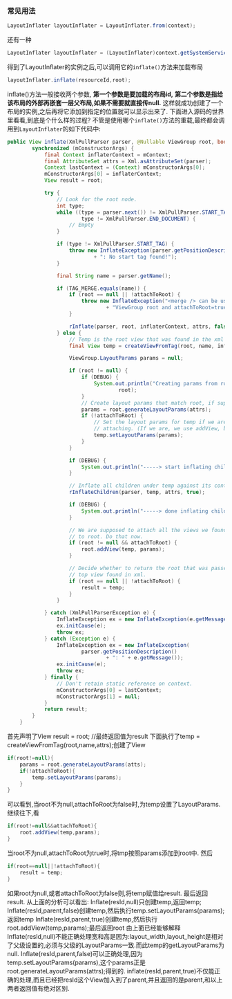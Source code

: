 ### 常见用法
```java
LayoutInflater layoutInflater = LayoutInflater.from(context);
```
还有一种
```java
LayoutInflater layoutInflater = (LayoutInflater)context.getSystemService(Context.LAYOUT_INFLATER_SERVICE);
```
得到了LayoutInflater的实例之后,可以调用它的`inflate()`方法来加载布局
```java
layoutInflater.inflate(resourceId,root);
```
inflate()方法一般接收两个参数,
**第一个参数是要加载的布局id,**
**第二个参数是指给该布局的外部再嵌套一层父布局,如果不需要就直接传null.**
这样就成功创建了一个布局的实例,之后再将它添加到指定的位置就可以显示出来了.
下面进入源码的世界里看看,到底是个什么样的过程?
不管是使用哪个`inflate()`方法的重载,最终都会调用到`LayoutInflater`的如下代码中:
```java
public View inflate(XmlPullParser parser, @Nullable ViewGroup root, boolean attachToRoot) {
        synchronized (mConstructorArgs) {
            final Context inflaterContext = mContext;
            final AttributeSet attrs = Xml.asAttributeSet(parser);
            Context lastContext = (Context) mConstructorArgs[0];
            mConstructorArgs[0] = inflaterContext;
            View result = root;

            try {
                // Look for the root node.
                int type;
                while ((type = parser.next()) != XmlPullParser.START_TAG &&
                        type != XmlPullParser.END_DOCUMENT) {
                    // Empty
                }

                if (type != XmlPullParser.START_TAG) {
                    throw new InflateException(parser.getPositionDescription()
                            + ": No start tag found!");
                }

                final String name = parser.getName();

                if (TAG_MERGE.equals(name)) {
                    if (root == null || !attachToRoot) {
                        throw new InflateException("<merge /> can be used only with a valid "
                                + "ViewGroup root and attachToRoot=true");
                    }

                    rInflate(parser, root, inflaterContext, attrs, false);
                } else {
                    // Temp is the root view that was found in the xml
                    final View temp = createViewFromTag(root, name, inflaterContext, attrs);

                    ViewGroup.LayoutParams params = null;

                    if (root != null) {
                        if (DEBUG) {
                            System.out.println("Creating params from root: " +
                                    root);
                        }
                        // Create layout params that match root, if supplied
                        params = root.generateLayoutParams(attrs);
                        if (!attachToRoot) {
                            // Set the layout params for temp if we are not
                            // attaching. (If we are, we use addView, below)
                            temp.setLayoutParams(params);
                        }
                    }

                    if (DEBUG) {
                        System.out.println("-----> start inflating children");
                    }

                    // Inflate all children under temp against its context.
                    rInflateChildren(parser, temp, attrs, true);

                    if (DEBUG) {
                        System.out.println("-----> done inflating children");
                    }

                    // We are supposed to attach all the views we found (int temp)
                    // to root. Do that now.
                    if (root != null && attachToRoot) {
                        root.addView(temp, params);
                    }

                    // Decide whether to return the root that was passed in or the
                    // top view found in xml.
                    if (root == null || !attachToRoot) {
                        result = temp;
                    }
                }

            } catch (XmlPullParserException e) {
                InflateException ex = new InflateException(e.getMessage());
                ex.initCause(e);
                throw ex;
            } catch (Exception e) {
                InflateException ex = new InflateException(
                        parser.getPositionDescription()
                                + ": " + e.getMessage());
                ex.initCause(e);
                throw ex;
            } finally {
                // Don't retain static reference on context.
                mConstructorArgs[0] = lastContext;
                mConstructorArgs[1] = null;
            }
            return result;
        }
    }
```
首先声明了View result = root; //最终返回值为result
下面执行了temp = createViewFromTag(root,name,attrs);创建了View
```java
if(root!=null){
    params = root.generateLayoutParams(atts);
    if(!attachToRoot){
        temp.setLayoutParams(params);
    }
}
```
可以看到,当root不为null,attachToRoot为false时,为temp设置了LayoutParams.
继续往下,看
```java
if(root!=null&&attachToRoot){
    root.addView(temp,params);
}
```
当root不为null,attachToRoot为true时,将tmp按照params添加到root中.
然后
```java
if(root==null||!attachToRoot){
    result = temp;
}
```
如果root为null,或者attachToRoot为false则,将temp赋值给result.
最后返回result.
从上面的分析可以看出:
Inflate(resId,null)只创建temp,返回temp;
Inflate(resId,parent,false)创建temp,然后执行temp.setLayoutParams(params);返回temp
Inflate(resId,parent,true)创建temp,然后执行root.addView(temp,params);最后返回root
由上面已经能够解释
Inflate(resId,null)不能正确处理宽和高是因为:layout_width,layout_height是相对了父级设置的,必须与父级的LayoutParams一致.而此temp的getLayoutParams为null.
Inflate(resId,parent,false)可以正确处理,因为temp.setLayoutParams(params),这个params正是root.generateLayoutParams(attrs);得到的.
inflate(resId,parent,true)不仅能正确的处理,而且已经把resId这个View加入到了parent,并且返回的是parent,和以上两者返回值有绝对区别.
